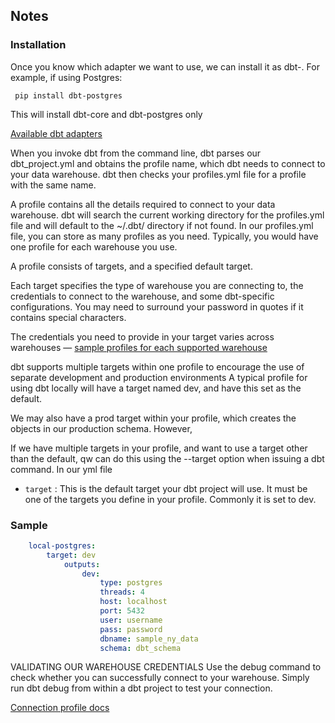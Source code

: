 ## Notes

### Installation

Once you know which adapter we want to use, we can install it as dbt-<adapter>. For example, if using Postgres:

```shell
 pip install dbt-postgres
```

This will install dbt-core and dbt-postgres only

[Available dbt adapters](https://docs.getdbt.com/docs/supported-data-platforms)

When you invoke dbt from the command line, dbt parses our dbt_project.yml and obtains the profile name,
which dbt needs to connect to your data warehouse.
dbt then checks your profiles.yml file for a profile with the same name.

A profile contains all the details required to connect to your data warehouse.
dbt will search the current working directory for the profiles.yml file and will default to the ~/.dbt/ directory if not found.
In our profiles.yml file, you can store as many profiles as you need. Typically, you would have one profile for each warehouse you use.

A profile consists of targets, and a specified default target.

Each target specifies the type of warehouse you are connecting to, the credentials to connect to the warehouse, and some dbt-specific configurations.
You may need to surround your password in quotes if it contains special characters.

The credentials you need to provide in your target varies across warehouses — [sample profiles for each supported warehouse](https://docs.getdbt.com/docs/supported-data-platforms)

dbt supports multiple targets within one profile to encourage the use of separate development and production environments
A typical profile for using dbt locally will have a target named dev, and have this set as the default.

We may also have a prod target within your profile, which creates the objects in our production schema. However,

If we have multiple targets in your profile, and want to use a target other than the default, qw can do this using the --target option when issuing a dbt command.
In our yml file

- `target` : This is the default target your dbt project will use. It must be one of the targets you define in your profile. Commonly it is set to dev.

### Sample

```yaml
    local-postgres:
        target: dev
            outputs:
                dev:
                    type: postgres
                    threads: 4
                    host: localhost
                    port: 5432
                    user: username
                    pass: password
                    dbname: sample_ny_data
                    schema: dbt_schema
```

VALIDATING OUR WAREHOUSE CREDENTIALS
Use the debug command to check whether you can successfully connect to your warehouse. Simply run dbt debug from within a dbt project to test your connection.

[Connection profile docs](https://docs.getdbt.com/docs/get-started/connection-profiles)
